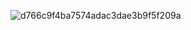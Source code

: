 ![d766c9f4ba7574adac3dae3b9f5f209a](https://github.com/user-attachments/assets/0d1d43d4-6a85-4f14-b65c-4145e0838fad)
